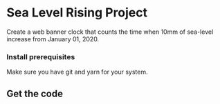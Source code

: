 # Sea Level Rising Project
Create a web banner clock that counts the time when 10mm of sea-level increase from January 01, 2020.

### Install prerequisites
Make sure you have git and yarn for your system.

## Get the code
```git clone 
